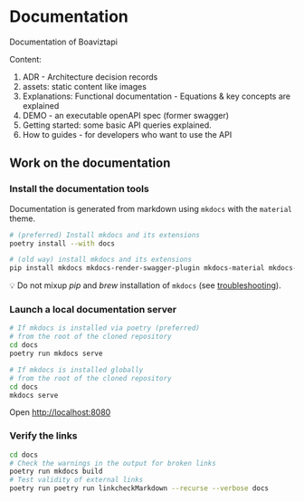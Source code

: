 # Documentation

Documentation of Boaviztapi

Content:

1. ADR - Architecture decision records
2. assets: static content like images
3. Explanations: Functional documentation - Equations & key concepts are explained
4. DEMO - an executable openAPI spec (former swagger)
5. Getting started: some basic API queries explained.
6. How to guides - for developers who want to use the API

## Work on the documentation

### Install the documentation tools

Documentation is generated from markdown using `mkdocs` with the `material` theme.

```bash
# (preferred) Install mkdocs and its extensions
poetry install --with docs

# (old way) install mkdocs and its extensions
pip install mkdocs mkdocs-render-swagger-plugin mkdocs-material mkdocs-macros-plugin
```

💡 Do not mixup _pip_ and _brew_ installation of `mkdocs` (see [troubleshooting](https://jimandreas.github.io/mkdocs-material/troubleshooting/)).

### Launch a local documentation server

```bash
# If mkdocs is installed via poetry (preferred)
# from the root of the cloned repository
cd docs
poetry run mkdocs serve
```

```bash
# If mkdocs is installed globally
# from the root of the cloned repository
cd docs
mkdocs serve
```

Open <http://localhost:8080>

### Verify the links

```bash
cd docs
# Check the warnings in the output for broken links 
poetry run mkdocs build
# Test validity of external links 
poetry run poetry run linkcheckMarkdown --recurse --verbose docs
```

